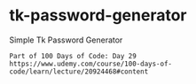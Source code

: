 # tk-password-generator
Simple Tk Password Generator

    Part of 100 Days of Code: Day 29
    https://www.udemy.com/course/100-days-of-code/learn/lecture/20924468#content